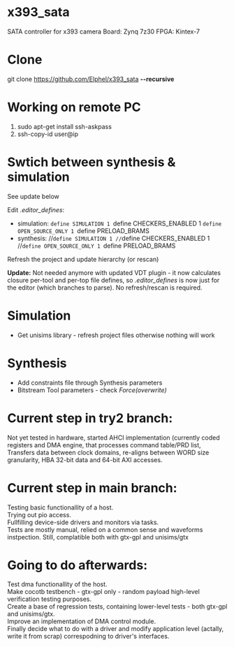 # x393_sata
SATA controller for x393 camera
Board: Zynq 7z30
FPGA: Kintex-7

# Clone

git clone https://github.com/Elphel/x393_sata **--recursive**

# Working on remote PC

1. sudo apt-get install ssh-askpass  
2. ssh-copy-id user@ip  

# Swtich between synthesis & simulation
See update below

Edit *.editor_defines*:
* simulation:
  `define SIMULATION 1
  `define CHECKERS_ENABLED 1
  `define OPEN_SOURCE_ONLY 1
  `define PRELOAD_BRAMS
* synthesis:
  //`define SIMULATION 1
  //`define CHECKERS_ENABLED 1
  //`define OPEN_SOURCE_ONLY 1
  `define PRELOAD_BRAMS

Refresh the project and update hierarchy (or rescan)

**Update:** Not needed anymore with updated VDT plugin - it now calculates closure per-tool and per-top file defines,
so *.editor_defines* is now just for the editor (which branches to parse). No refresh/rescan is required.
  
# Simulation
* Get unisims library - refresh project files otherwise nothing will work  

# Synthesis
* Add constraints file through Synthesis parameters
* Bitstream Tool parameters - check *Force(overwrite)*
  
# Current step in try2 branch:
Not yet tested in hardware, started AHCI implementation (currently coded registers and DMA engine, that processes command table/PRD list,
Transfers data between clock domains, re-aligns between WORD size granularity, HBA 32-bit data and 64-bit AXI accesses.
# Current step in main branch:
Testing basic functionallity of a host.  
Trying out pio access.  
Fullfilling device-side drivers and monitors via tasks.  
Tests are mostly manual, relied on a common sense and waveforms instpection. Still, complatible both with gtx-gpl and unisims/gtx
# Going to do afterwards:
Test dma functionallity of the host.  
Make cocotb testbench - gtx-gpl only - random payload high-level verification testing purposes.  
Create a base of regression tests, containing lower-level tests - both gtx-gpl and unisims/gtx.  
Improve an implementation of DMA control module.  
Finally decide what to do with a driver and modify application level (actally, write it from scrap) correspodning to driver's interfaces.  
